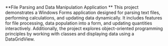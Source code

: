 **File Parsing and Data Manipulation Application
**
This project demonstrates a Windows Forms application designed for parsing text files, performing calculations, and updating data dynamically. It includes features for file processing, data population into a form, and updating quantities interactively. Additionally, the project explores object-oriented programming principles by working with classes and displaying data using a DataGridView.

